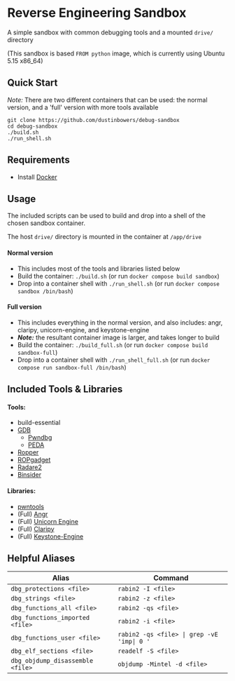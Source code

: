 # Reverse Engineering Sandbox

A simple sandbox with common debugging tools and a mounted `drive/` directory  

(This sandbox is based `FROM python` image, which is currently using Ubuntu 5.15 x86_64)

## Quick Start

*Note:* There are two different containers that can be used: the normal version, and a 'full' version with more tools available

```
git clone https://github.com/dustinbowers/debug-sandbox
cd debug-sandbox
./build.sh
./run_shell.sh
```
## Requirements

- Install [Docker](https://www.docker.com/)

## Usage

The included scripts can be used to build and drop into a shell of the chosen sandbox container.  

The host `drive/` directory is mounted in the container at `/app/drive`

#### Normal version  
- This includes most of the tools and libraries listed below
- Build the container: `./build.sh` (or run `docker compose build sandbox`)
- Drop into a container shell with `./run_shell.sh` (or run `docker compose sandbox /bin/bash`)

#### Full version  
- This includes everything in the normal version, and also includes: angr, claripy, unicorn-engine, and keystone-engine
- ***Note:*** the resultant container image is larger, and takes longer to build
- Build the container: `./build_full.sh` (or run `docker compose build sandbox-full`)
- Drop into a container shell with `./run_shell_full.sh` (or run `docker compose run sandbox-full /bin/bash`)

## Included Tools & Libraries

#### Tools:
- build-essential
- [GDB](https://sourceware.org/gdb/)
  - [Pwndbg](https://github.com/pwndbg/pwndbg)
  - [PEDA](https://github.com/longld/peda)
- [Ropper](https://github.com/sashs/Ropper)
- [ROPgadget](https://github.com/JonathanSalwan/ROPgadget)
- [Radare2](https://github.com/radareorg/radare2)
- [Binsider](https://github.com/orhun/binsider)

#### Libraries:
- [pwntools](https://docs.pwntools.com/en/stable/)
- (Full) [Angr](https://angr.io/)
- (Full) [Unicorn Engine](https://github.com/unicorn-engine/unicorn)
- (Full) [Claripy](https://github.com/angr/claripy)
- (Full) [Keystone-Engine](https://www.keystone-engine.org/)

## Helpful Aliases

| Alias                        | Command                                                    |
|------------------------------|------------------------------------------------------------|
| `dbg_protections <file>`      | `rabin2 -I <file>`                                         |
| `dbg_strings <file>`          | `rabin2 -z <file>`                                         |
| `dbg_functions_all <file>`    | `rabin2 -qs <file>`                                        |
| `dbg_functions_imported <file>` | `rabin2 -i <file>`                                     |
| `dbg_functions_user <file>`   | `rabin2 -qs <file> \| grep -vE 'imp\| 0 '`                |
| `dbg_elf_sections <file>`     | `readelf -S <file>`                                        |
| `dbg_objdump_disassemble <file>` | `objdump -Mintel -d <file>`                         |


